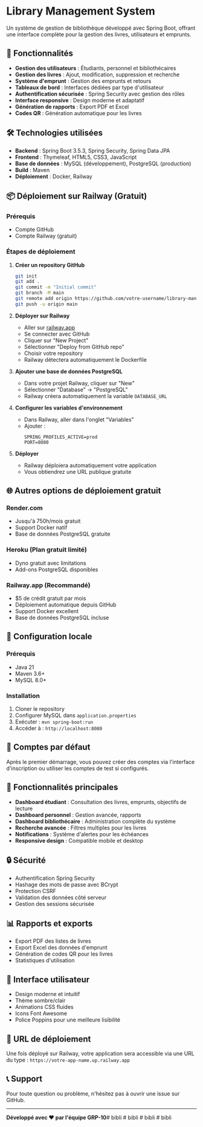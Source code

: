 # Library Management System

Un système de gestion de bibliothèque développé avec Spring Boot, offrant une interface complète pour la gestion des livres, utilisateurs et emprunts.

## 🚀 Fonctionnalités

- **Gestion des utilisateurs** : Étudiants, personnel et bibliothécaires
- **Gestion des livres** : Ajout, modification, suppression et recherche
- **Système d'emprunt** : Gestion des emprunts et retours
- **Tableaux de bord** : Interfaces dédiées par type d'utilisateur
- **Authentification sécurisée** : Spring Security avec gestion des rôles
- **Interface responsive** : Design moderne et adaptatif
- **Génération de rapports** : Export PDF et Excel
- **Codes QR** : Génération automatique pour les livres

## 🛠️ Technologies utilisées

- **Backend** : Spring Boot 3.5.3, Spring Security, Spring Data JPA
- **Frontend** : Thymeleaf, HTML5, CSS3, JavaScript
- **Base de données** : MySQL (développement), PostgreSQL (production)
- **Build** : Maven
- **Déploiement** : Docker, Railway

## 📦 Déploiement sur Railway (Gratuit)

### Prérequis
- Compte GitHub
- Compte Railway (gratuit)

### Étapes de déploiement

1. **Créer un repository GitHub**
   ```bash
   git init
   git add .
   git commit -m "Initial commit"
   git branch -M main
   git remote add origin https://github.com/votre-username/library-management.git
   git push -u origin main
   ```

2. **Déployer sur Railway**
   - Aller sur [railway.app](https://railway.app)
   - Se connecter avec GitHub
   - Cliquer sur "New Project"
   - Sélectionner "Deploy from GitHub repo"
   - Choisir votre repository
   - Railway détectera automatiquement le Dockerfile

3. **Ajouter une base de données PostgreSQL**
   - Dans votre projet Railway, cliquer sur "New"
   - Sélectionner "Database" → "PostgreSQL"
   - Railway créera automatiquement la variable `DATABASE_URL`

4. **Configurer les variables d'environnement**
   - Dans Railway, aller dans l'onglet "Variables"
   - Ajouter :
     ```
     SPRING_PROFILES_ACTIVE=prod
     PORT=8080
     ```

5. **Déployer**
   - Railway déploiera automatiquement votre application
   - Vous obtiendrez une URL publique gratuite

## 🌐 Autres options de déploiement gratuit

### Render.com
- Jusqu'à 750h/mois gratuit
- Support Docker natif
- Base de données PostgreSQL gratuite

### Heroku (Plan gratuit limité)
- Dyno gratuit avec limitations
- Add-ons PostgreSQL disponibles

### Railway.app (Recommandé)
- $5 de crédit gratuit par mois
- Déploiement automatique depuis GitHub
- Support Docker excellent
- Base de données PostgreSQL incluse

## 🔧 Configuration locale

### Prérequis
- Java 21
- Maven 3.6+
- MySQL 8.0+

### Installation
1. Cloner le repository
2. Configurer MySQL dans `application.properties`
3. Exécuter : `mvn spring-boot:run`
4. Accéder à : `http://localhost:8080`

## 👥 Comptes par défaut

Après le premier démarrage, vous pouvez créer des comptes via l'interface d'inscription ou utiliser les comptes de test si configurés.

## 📱 Fonctionnalités principales

- **Dashboard étudiant** : Consultation des livres, emprunts, objectifs de lecture
- **Dashboard personnel** : Gestion avancée, rapports
- **Dashboard bibliothécaire** : Administration complète du système
- **Recherche avancée** : Filtres multiples pour les livres
- **Notifications** : Système d'alertes pour les échéances
- **Responsive design** : Compatible mobile et desktop

## 🔒 Sécurité

- Authentification Spring Security
- Hashage des mots de passe avec BCrypt
- Protection CSRF
- Validation des données côté serveur
- Gestion des sessions sécurisée

## 📊 Rapports et exports

- Export PDF des listes de livres
- Export Excel des données d'emprunt
- Génération de codes QR pour les livres
- Statistiques d'utilisation

## 🎨 Interface utilisateur

- Design moderne et intuitif
- Thème sombre/clair
- Animations CSS fluides
- Icons Font Awesome
- Police Poppins pour une meilleure lisibilité

## 🚀 URL de déploiement

Une fois déployé sur Railway, votre application sera accessible via une URL du type :
`https://votre-app-name.up.railway.app`

## 📞 Support

Pour toute question ou problème, n'hésitez pas à ouvrir une issue sur GitHub.

---

**Développé avec ❤️ par l'équipe GRP-10**#   b i b l i  
 #   b i b l i  
 #   b i b l i  
 #   b i b l i  
 